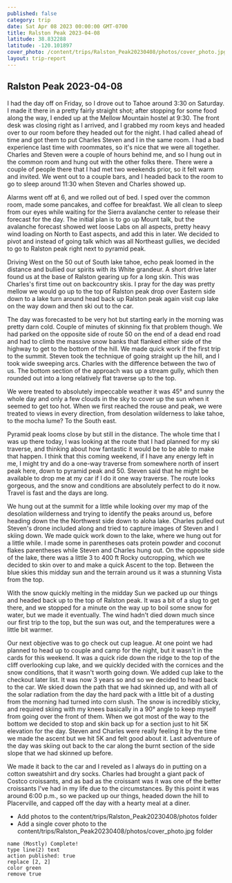 ```yaml
---
published: false
category: trip
date: Sat Apr 08 2023 00:00:00 GMT-0700
title: Ralston Peak 2023-04-08
latitude: 38.832288
latitude: -120.101897
cover_photo: /content/trips/Ralston_Peak20230408/photos/cover_photo.jpg
layout: trip-report
---
```



## Ralston Peak 2023-04-08

I had the day off on Friday, so I drove out to Tahoe around 3:30 on Saturday. I made it there in a pretty fairly straight shot; after stopping for some food along the way, I ended up at the Mellow Mountain hostel at 9:30. The front desk was closing right as I arrived, and I grabbed my room keys and headed over to our room before they headed out for the night. I had called ahead of time and got them to put Charles Steven and I in the same room. I had a bad experience last time with roommates, so it's nice that we were all together. Charles and Steven were a couple of hours behind me, and so I hung out in the common room and hung out with the other folks there. There were a couple of people there that I had met two weekends prior, so it felt warm and invited. We went out to a couple bars, and I headed back to the room to go to sleep around 11:30 when Steven and Charles showed up.  
  
Alarms went off at 6, and we rolled out of bed. I sped over the common room, made some pancakes, and coffee for breakfast. We all clean to sleep from our eyes while waiting for the Sierra avalanche center to release their forecast for the day. The initial plan is to go up Mount talk, but the avalanche forecast showed wet loose Labs on all aspects, pretty heavy wind loading on North to East aspects, and add this in later. We decided to pivot and instead of going talk which was all Northeast gullies, we decided to go to Ralston peak right next to pyramid peak.  
  
Driving West on the 50 out of South lake tahoe, echo peak loomed in the distance and bullied our spirits with its White grandeur. A short drive later found us at the base of Ralston gearing up for a long skin. This was Charles's first time out on backcountry skis. I pray for the day was pretty mellow we would go up to the top of Ralston peak drop over Eastern side down to a lake turn around head back up Ralston peak again visit cup lake on the way down and then ski out to the car.  
  
The day was forecasted to be very hot but starting early in the morning was pretty darn cold. Couple of minutes of skinning fix that problem though. We had parked on the opposite side of route 50 on the end of a dead end road and had to climb the massive snow banks that flanked either side of the highway to get to the bottom of the hill. We made quick work if the first trip to the summit. Steven took the technique of going straight up the hill, and I took wide sweeping arcs. Charles with the difference between the two of us. The bottom section of the approach was up a stream gully, which then rounded out into a long relatively flat traverse up to the top.  
  
We were treated to absolutely impeccable weather it was 45° and sunny the whole day and only a few clouds in the sky to cover up the sun when it seemed to get too hot. When we first reached the rouse and peak, we were treated to views in every direction, from desolation wilderness to lake tahoe, to the mocha lume? To the South east.  
  
Pyramid peak looms close by but still in the distance. The whole time that I was up there today, I was looking at the route that I had planned for my ski traverse, and thinking about how fantastic it would be to be able to make that happen. I think that this coming weekend, if I have any energy left in me, I might try and do a one-way traverse from somewhere north of insert peak here, down to pyramid peak and 50. Steven said that he might be available to drop me at my car if I do it one way traverse. The route looks gorgeous, and the snow and conditions are absolutely perfect to do it now. Travel is fast and the days are long.  
  
We hung out at the summit for a little while looking over my map of the desolation wilderness and trying to identify the peaks around us, before heading down the the Northwest side down to aloha lake. Charles pulled out Steven's drone included along and tried to capture images of Steven and I skiing down. We made quick work down to the lake, where we hung out for a little while. I made some in parentheses oats protein powder and coconut flakes parentheses while Steven and Charles hung out. On the opposite side of the lake, there was a little 3 to 400 ft Rocky outcropping, which we decided to skin over to and make a quick Ascent to the top. Between the blue skies this midday sun and the terrain around us it was a stunning Vista from the top.  
  
With the snow quickly melting in the midday Sun we packed up our things and headed back up to the top of Ralston peak. It was a bit of a slug to get there, and we stopped for a minute on the way up to boil some snow for water, but we made it eventually. The wind hadn't died down much since our first trip to the top, but the sun was out, and the temperatures were a little bit warmer.  
  
Our next objective was to go check out cup league. At one point we had planned to head up to couple and camp for the night, but it wasn't in the cards for this weekend. It was a quick ride down the ridge to the top of the cliff overlooking cup lake, and we quickly decided with the cornices and the snow conditions, that it wasn't worth going down. We added cup lake to the checkout later list. It was now 3 years so and so we decided to head back to the car. We skied down the path that we had skinned up, and with all of the solar radiation from the day the hard pack with a little bit of a dusting from the morning had turned into corn slush. The snow is incredibly sticky, and required skiing with my knees basically in a 90° angle to keep myself from going over the front of them. When we got most of the way to the bottom we decided to stop and skin back up for a section just to hit 5K elevation for the day. Steven and Charles were really feeling it by the time we made the ascent but we hit 5K and felt good about it. Last adventure of the day was skiing out back to the car along the burnt section of the side slope that we had skinned up before.  
  
We made it back to the car and I reveled as I always do in putting on a cotton sweatshirt and dry socks. Charles had brought a giant pack of Costco croissants, and as bad as the croissant was it was one of the better croissants I've had in my life due to the circumstances. By this point it was around 6:00 p.m., so we packed up our things, headed down the hill to Placerville, and capped off the day with a hearty meal at a diner.

* Add photos to the content/trips/Ralston_Peak20230408/photos folder
* Add a single cover photo to the content/trips/Ralston_Peak20230408/photos/cover_photo.jpg folder

```button
name (Mostly) Complete!
type line(2) text
action published: true
replace [2, 2]
color green
remove true
```

